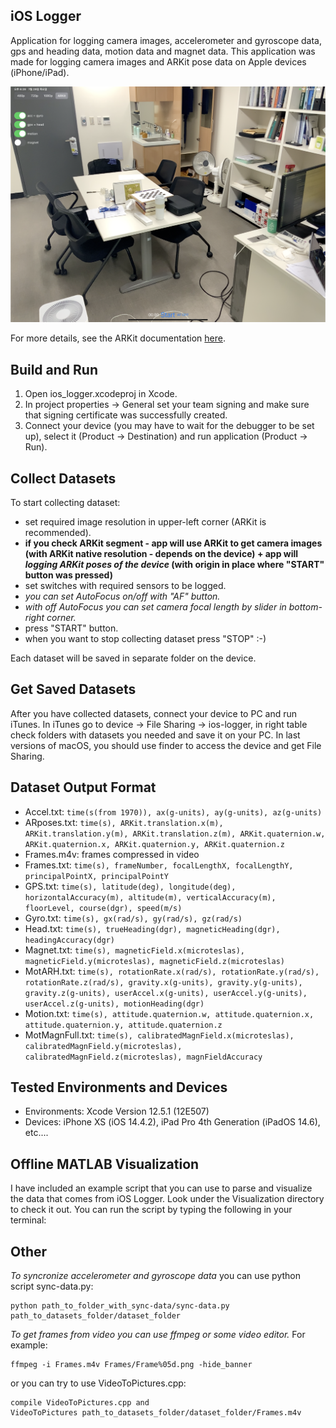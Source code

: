 ## iOS Logger ##

Application for logging camera images, accelerometer and gyroscope data, gps and heading data, motion data and magnet data.
This application was made for logging camera images and ARKit pose data on Apple devices (iPhone/iPad).

![iOS Logger](https://github.com/PyojinKim/ios_logger/blob/master/screenshot.png)

For more details, see the ARKit documentation [here](https://developer.apple.com/documentation/arkit).


## Build and Run ##

1. Open ios_logger.xcodeproj in Xcode.
2. In project properties -> General set your team signing and make sure that signing certificate was successfully created.
3. Connect your device (you may have to wait for the debugger to be set up), select it (Product -> Destination) and run application (Product -> Run).


## Collect Datasets ##

To start collecting dataset:
* set required image resolution in upper-left corner (ARKit is recommended).
* **if you check ARKit segment - app will use ARKit to get camera images (with ARKit native resolution - depends on the device) + app will _logging ARKit poses of the device_ (with origin in place where "START" button was pressed)**
* set switches with required sensors to be logged.
* _you can set AutoFocus on/off with "AF" button._
* _with off AutoFocus you can set camera focal length by slider in bottom-right corner._
* press "START" button.
* when you want to stop collecting dataset press "STOP" :-)

Each dataset will be saved in separate folder on the device.


## Get Saved Datasets ##

After you have collected datasets, connect your device to PC and run iTunes.
In iTunes go to device -> File Sharing -> ios-logger, in right table check folders with datasets you needed and save it on your PC. 
In last versions of macOS, you should use finder to access the device and get File Sharing.


## Dataset Output Format ##

* Accel.txt: `time(s(from 1970)), ax(g-units), ay(g-units), az(g-units)`
* ARposes.txt: `time(s), ARKit.translation.x(m), ARKit.translation.y(m), ARKit.translation.z(m), ARKit.quaternion.w, ARKit.quaternion.x, ARKit.quaternion.y, ARKit.quaternion.z`
* Frames.m4v: frames compressed in video
* Frames.txt: `time(s), frameNumber, focalLengthX, focalLengthY, principalPointX, principalPointY`
* GPS.txt: `time(s), latitude(deg), longitude(deg), horizontalAccuracy(m), altitude(m), verticalAccuracy(m), floorLevel, course(dgr), speed(m/s)`
* Gyro.txt: `time(s), gx(rad/s), gy(rad/s), gz(rad/s)`  
* Head.txt: `time(s), trueHeading(dgr), magneticHeading(dgr), headingAccuracy(dgr)`
* Magnet.txt: `time(s), magneticField.x(microteslas), magneticField.y(microteslas), magneticField.z(microteslas)`
* MotARH.txt: `time(s), rotationRate.x(rad/s), rotationRate.y(rad/s), rotationRate.z(rad/s), gravity.x(g-units), gravity.y(g-units), gravity.z(g-units), userAccel.x(g-units), userAccel.y(g-units), userAccel.z(g-units), motionHeading(dgr)`
* Motion.txt: `time(s), attitude.quaternion.w, attitude.quaternion.x, attitude.quaternion.y, attitude.quaternion.z`
* MotMagnFull.txt: `time(s), calibratedMagnField.x(microteslas), calibratedMagnField.y(microteslas), calibratedMagnField.z(microteslas), magnFieldAccuracy`


## Tested Environments and Devices ##

* Environments: Xcode Version 12.5.1 (12E507)
* Devices: iPhone XS (iOS 14.4.2), iPad Pro 4th Generation (iPadOS 14.6), etc....


## Offline MATLAB Visualization ##

I have included an example script that you can use to parse and visualize the data that comes from iOS Logger. 
Look under the Visualization directory to check it out.
You can run the script by typing the following in your terminal:


## Other ##
_To syncronize accelerometer and gyroscope data_ you can use python script sync-data.py:
```
python path_to_folder_with_sync-data/sync-data.py path_to_datasets_folder/dataset_folder
```

_To get frames from video you can use ffmpeg or some video editor._
For example: 
```
ffmpeg -i Frames.m4v Frames/Frame%05d.png -hide_banner
```
or you can try to use VideoToPictures.cpp:
```
compile VideoToPictures.cpp and
VideoToPictures path_to_datasets_folder/dataset_folder/Frames.m4v
```
